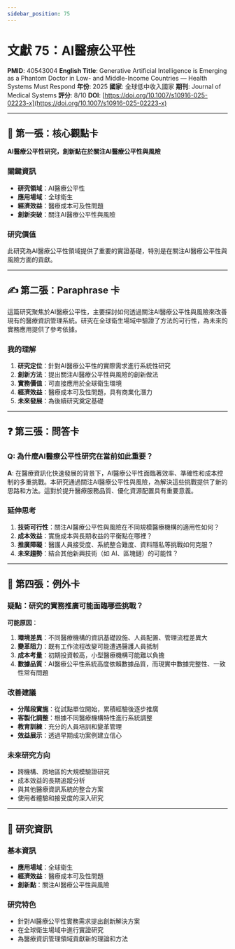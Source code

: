 ```yaml
---
sidebar_position: 75
---
```


# 文獻 75：AI醫療公平性

**PMID**: 40543004
**English Title**: Generative Artificial Intelligence is Emerging as a Phantom Doctor in Low- and Middle-Income Countries — Health Systems Must Respond
**年份**: 2025
**國家**: 全球低中收入國家
**期刊**: Journal of Medical Systems
**評分**: 8/10
**DOI**: [https://doi.org/10.1007/s10916-025-02223-x](https://doi.org/10.1007/s10916-025-02223-x)

---

## 📌 第一張：核心觀點卡

**AI醫療公平性研究，創新點在於關注AI醫療公平性與風險**

### 關鍵資訊
- **研究領域**：AI醫療公平性
- **應用場域**：全球衛生
- **經濟效益**：醫療成本可及性問題
- **創新突破**：關注AI醫療公平性與風險

### 研究價值
此研究為AI醫療公平性領域提供了重要的實證基礎，特別是在關注AI醫療公平性與風險方面的貢獻。

---

## ✍️ 第二張：Paraphrase 卡

這篇研究聚焦於AI醫療公平性，主要探討如何透過關注AI醫療公平性與風險來改善現有的醫療資訊管理系統。研究在全球衛生場域中驗證了方法的可行性，為未來的實務應用提供了參考依據。

### 我的理解
1. **研究定位**：針對AI醫療公平性的實際需求進行系統性研究
2. **創新方法**：提出關注AI醫療公平性與風險的創新做法
3. **實務價值**：可直接應用於全球衛生環境
4. **經濟效益**：醫療成本可及性問題，具有商業化潛力
5. **未來發展**：為後續研究奠定基礎

---

## ❓ 第三張：問答卡

### Q: 為什麼AI醫療公平性研究在當前如此重要？

**A**: 在醫療資訊化快速發展的背景下，AI醫療公平性面臨著效率、準確性和成本控制的多重挑戰。本研究通過關注AI醫療公平性與風險，為解決這些挑戰提供了新的思路和方法。這對於提升醫療服務品質、優化資源配置具有重要意義。

### 延伸思考
1. **技術可行性**：關注AI醫療公平性與風險在不同規模醫療機構的適用性如何？
2. **成本效益**：實施成本與長期收益的平衡點在哪裡？
3. **推廣障礙**：醫護人員接受度、系統整合難度、資料隱私等挑戰如何克服？
4. **未來趨勢**：結合其他新興技術（如 AI、區塊鏈）的可能性？

---

## 🤔 第四張：例外卡

### 疑點：研究的實務推廣可能面臨哪些挑戰？

**可能原因**：
1. **環境差異**：不同醫療機構的資訊基礎設施、人員配置、管理流程差異大
2. **變革阻力**：既有工作流程改變可能遭遇醫護人員抵制
3. **成本考量**：初期投資較高，小型醫療機構可能難以負擔
4. **數據品質**：AI醫療公平性系統高度依賴數據品質，而現實中數據完整性、一致性常有問題

### 改善建議
- **分階段實施**：從試點單位開始，累積經驗後逐步推廣
- **客製化調整**：根據不同醫療機構特性進行系統調整
- **教育訓練**：充分的人員培訓和變革管理
- **效益展示**：透過早期成功案例建立信心

### 未來研究方向
- 跨機構、跨地區的大規模驗證研究
- 成本效益的長期追蹤分析
- 與其他醫療資訊系統的整合方案
- 使用者體驗和接受度的深入研究

---

## 📄 研究資訊

### 基本資訊
- **應用場域**：全球衛生
- **經濟效益**：醫療成本可及性問題
- **創新點**：關注AI醫療公平性與風險

### 研究特色
- 針對AI醫療公平性實務需求提出創新解決方案
- 在全球衛生場域中進行實證研究
- 為醫療資訊管理領域貢獻新的理論和方法

